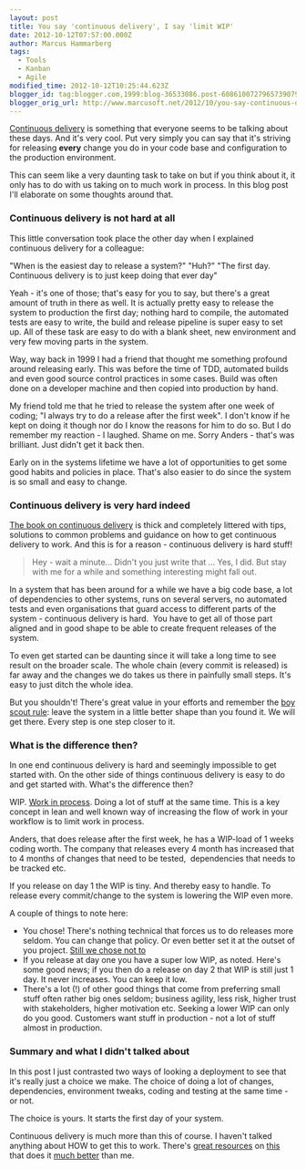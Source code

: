 ```yaml
---
layout: post
title: You say 'continuous delivery', I say 'limit WIP'
date: 2012-10-12T07:57:00.000Z
author: Marcus Hammarberg
tags:
  - Tools
  - Kanban
  - Agile
modified_time: 2012-10-12T10:25:44.623Z
blogger_id: tag:blogger.com,1999:blog-36533086.post-6086100727965739079
blogger_orig_url: http://www.marcusoft.net/2012/10/you-say-continuous-delivery-i-say-limit.html
---
```



<a href="http://continuous-delivery.thoughtworks.com/"
target="_blank">Continuous delivery</a> is something that everyone seems
to be talking about these days. And it's very cool.
Put very simply you can say that it's striving for releasing
**every** change you do in your code base and configuration to the
production environment.

This can seem like a very daunting task to take on but if you think
about it, it only has to do with us taking on to much work in process.
In this blog post I'll elaborate on some thoughts around that.
### Continuous delivery is not hard at all

This little conversation took place the other day when I explained
continuous delivery for a colleague:

"When is the easiest day to release a system?"
"Huh?"
"The first day. Continuous delivery is to just keep doing that ever
day"

Yeah - it's one of those; that's easy for you to say, but there's a
great amount of truth in there as well. It is actually pretty easy to
release the system to production the first day; nothing hard to compile,
the automated tests are easy to write, the build and release pipeline is
super easy to set up.
All of these task are easy to do with a blank sheet, new environment and
very few moving parts in the system.

Way, way back in 1999 I had a friend that thought me something profound
around releasing early. This was before the time of TDD, automated
builds and even good source control practices in some cases. Build was
often done on a developer machine and then copied into production by
hand.

My friend told me that he tried to release the system after one week of
coding; "I always try to do a release after the first week". I don't
know if he kept on doing it though nor do I know the reasons for him to
do so. But I do remember my reaction - I laughed. Shame on me.
Sorry Anders - that's was brilliant. Just didn't get it back then.

Early on in the systems lifetime we have a lot of opportunities to get
some good habits and policies in place. That's also easier to do since
the system is so small and easy to change.

### Continuous delivery is very hard indeed

<a
href="http://www.amazon.com/gp/product/0321601912?tag=contindelive-20"
target="_blank">The book on continuous delivery</a> is thick and
completely littered with tips, solutions to common problems and guidance
on how to get continuous delivery to work. And this is for a reason -
continuous delivery is hard stuff!

> Hey - wait a minute... Didn't you just write that ...
> Yes, I did. But stay with me for a while and something interesting
> might fall out. 

In a system that has been around for a while we have a big code base, a
lot of dependencies to other systems, runs on several servers, no
automated tests and even organisations that guard access to different
parts of the system - continuous delivery is hard.  You have to get all
of those part aligned and in good shape to be able to create frequent
releases of the system.

To even get started can be daunting since it will take a long time to
see result on the broader scale. The whole chain (every commit is
released) is far away and the changes we do takes us there in painfully
small steps. It's easy to just ditch the whole idea.

But you shouldn't! There's great value in your efforts and remember the
<a
href="http://programmer.97things.oreilly.com/wiki/index.php/The_Boy_Scout_Rule"
target="_blank">boy scout rule</a>: leave the system in a little better
shape than you found it. We will get there. Every step is one step
closer to it.

### What is the difference then?



In one end continuous delivery is hard and seemingly impossible to get
started with. On the other side of things continuous delivery is easy to
do and get started with. What's the difference then? 






WIP. <a href="http://en.wikipedia.org/wiki/Work_in_process"
target="_blank">Work in process</a>. Doing a lot of stuff at the same
time. This is a key concept in lean and well known way of increasing the
flow of work in your workflow is to limit work in process. 






Anders, that does release after the first week, he has a WIP-load of 1
weeks coding worth. The company that releases every 4 month has
increased that to 4 months of changes that need to be tested, 
dependencies that needs to be tracked etc. 




If you release on day 1 the WIP is tiny. And thereby easy to handle. To
release every commit/change to the system is lowering the WIP even
more. 






A couple of things to note here:




-   You chose! There's nothing technical that forces us to do releases
    more seldom. You can change that policy. Or even better set it at
    the outset of you project. <a
    href="http://www.marcusoft.net/2012/05/deploying-often-is-betteragile-for-non.html"
    target="_blank">Still we chose not to</a>
-   If you release at day one you have a super low WIP, as noted. Here's
    some good news; if you then do a release on day 2 that WIP is still
    just 1 day. It never increases. You can keep it low.
-   There's a lot (!) of other good things that come
    from preferring small stuff often rather big ones seldom; business
    agility, less risk, higher trust with stakeholders, higher
    motivation etc. Seeking a lower WIP can only do you good.
    Customers want stuff in production - not a lot of stuff almost in
    production. 

### Summary and what I didn't talked about




In this post I just contrasted two ways of looking a deployment to see
that it's really just a choice we make. The choice of doing a lot of
changes, dependencies, environment tweaks, coding and testing at the
same time - or not. 




The choice is yours. It starts the first day of your system. 






Continuous delivery is much more than this of course. I haven't talked
anything about HOW to get this to work. There's <a
href="http://www.amazon.com/gp/product/0321601912?tag=contindelive-20"
target="_blank">great resources</a> on
<a href="http://continuous-delivery.thoughtworks.com/"
target="_blank">this</a> that does it
<a href="http://t.co/GP2GZjOM" target="_blank">much better</a> than me.

